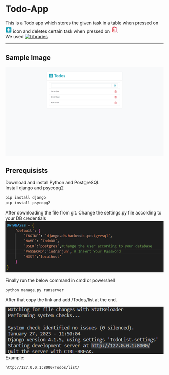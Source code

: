 # Todo-App

This is a Todo app which stores the given task in a table when pressed on <img src='Screenshots/plus-icon.png' width=20> icon and deletes certain task when pressed on <img src='Screenshots/trash-icon.png' width=20>.<br>
We used [![Libraries](https://skills.thijs.gg/icons?i=django,html,bootstrap,postgresql)](https://skills.thijs.gg)
_____
## Sample Image
<img src='Screenshots/sample-image.png'>

## Prerequisists

Download and install Python and PostgreSQL<br>
Install django and psycopg2

```python
pip install django 
pip install psycopg2
```

After downloading the file from git.
Change the settings.py file according to your DB credentials
<img src='Screenshots/change access to db.png'>
 
 Finally run the below command in cmd or powershell
 ```python
 python manage.py runserver
 ```
 After that copy the link and add /Todos/list at the end.<br>
 
 <img src='Screenshots/after running python manage.py runserver.png'>
  Example:
  
 ```html
 http://127.0.0.1:8000/Todos/list/
 ```
